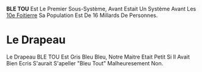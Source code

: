 **BLE TOU** Est Le Premier Sous-Système, Avant Estait Un Système Avant Les [10e Foitierre](10f.html) Sa Population Est De 16 Millards De Personnes.

# Le Drapeau
Le Drapeau BLE TOU Est Gris Bleu Bleu, Notre Maitre Etait Petit Si Il Avait Bien Ecris S'aurait S'apeller "Bleu Tout" Malheuresement Non.